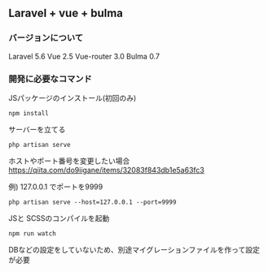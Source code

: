
## Laravel + vue + bulma

### バージョンについて

Laravel 5.6
Vue 2.5
Vue-router 3.0
Bulma 0.7

### 開発に必要なコマンド

JSパッケージのインストール(初回のみ)
```
npm install
```

サーバーを立てる

```
php artisan serve
```

ホストやポート番号を変更したい場合
https://qiita.com/do9iigane/items/32083f843db1e5a63fc3

例) 127.0.0.1 でポートを9999
```
php artisan serve --host=127.0.0.1 --port=9999
```

JSと SCSSのコンパイルを起動
```
npm run watch
```

DBなどの設定をしていないため、別途マイグレーションファイルを作って設定が必要
